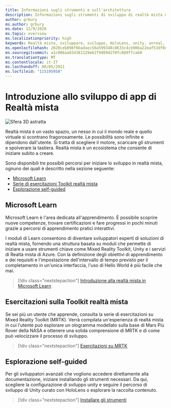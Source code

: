 ```yaml
---
title: Informazioni sugli strumenti e sull'architettura
description: Informazioni sugli strumenti di sviluppo di realtà mista necessari per iniziare a creare app per HoloLens e visori VR immersive.
author: grbury
ms.author: grbury
ms.date: 12/9/2020
ms.topic: overview
ms.localizationpriority: high
keywords: Realtà mista, sviluppare, sviluppo, HoloLens, unity, unreal, directx, visore VR realtà mista, visore VR di windows mixed reality, visore per realtà virtuale, che cos'è la realtà virtuale, che cos'è la realtà aumentata, sviluppo di realtà virtuale, sviluppo di realtà aumentata
ms.openlocfilehash: 2020ceb898f6badaec56a599348c8633c4cb90ba22eaf53df0e097d4fc3e110e
ms.sourcegitcommit: a1c086aa83d381129e62f9d8942f0fc889ffcab0
ms.translationtype: MT
ms.contentlocale: it-IT
ms.lasthandoff: 08/05/2021
ms.locfileid: "115195958"
---
```

# <a name="introduction-to-mixed-reality-development"></a>Introduzione allo sviluppo di app di Realtà mista

![Sfera 3D astratta](images/development-hero-image.png)

Realtà mista è un vasto spazio, un nesso in cui il mondo reale e quello virtuale si scontrano fragorosamente. Le possibilità sono infinite e dipendono dall'utente. Si tratta di scegliere il motore, scaricare gli strumenti e spolverare la tastiera. Realtà mista è un ecosistema che consente di iniziare subito a creare.

Sono disponibili tre possibili percorsi per iniziare lo sviluppo in realtà mista, ognuno dei quali è descritto nella sezione seguente:
* [Microsoft Learn](#microsoft-learn)
* [Serie di esercitazioni Toolkit realtà mista](#mixed-reality-toolkit-tutorials)
* [Esplorazione self-guided](#self-guided-exploration)

## <a name="microsoft-learn"></a>Microsoft Learn

Microsoft Learn è l'area dedicata all'apprendimento. È possibile scoprire nuove competenze, trovare certificazioni e fare progressi in pochi minuti grazie a percorsi di apprendimento pratici interattivi.

I moduli di Learn consentono di diventare sviluppatori esperti di soluzioni di realtà mista, fornendo una struttura basata su moduli che permette di iniziare a usare strumenti chiave come Mixed Reality Toolkit, Unity e i servizi di Realtà mista di Azure. Con la definizione degli obiettivi di apprendimento e dei requisiti e l'impostazione dell'intervallo di tempo previsto per il completamento in un'unica interfaccia, l'uso di Hello World è più facile che mai.

> [!div class="nextstepaction"]
> [Introduzione alla realtà mista in Microsoft Learn](/learn/modules/intro-to-mixed-reality)

## <a name="mixed-reality-toolkit-tutorials"></a>Esercitazioni sulla Toolkit realtà mista

Se sei più un utente che apprende, consulta la serie di esercitazioni su Mixed Reality Toolkit (MRTK). Verrà compilata un'esperienza di realtà mista in cui l'utente può esplorare un ologramma modellato sulla base di Mars Più Rover della NASA e ottenere una solida comprensione di MRTK e di come può velocizzare il processo di sviluppo.

> [!div class="nextstepaction"]
> [Esercitazioni su MRTK](unity/tutorials/mr-learning-base-01.md)

## <a name="self-guided-exploration"></a>Esplorazione self-guided

Per gli sviluppatori avanzati che vogliono accedere direttamente alla documentazione, iniziare installando gli strumenti necessari. Da qui, scegliere la configurazione di sviluppo unity e seguire il percorso di sviluppo di Unity curato con HoloLens o esplorare la raccolta contenuto.

> [!div class="nextstepaction"]
> [Installare gli strumenti](install-the-tools.md)
